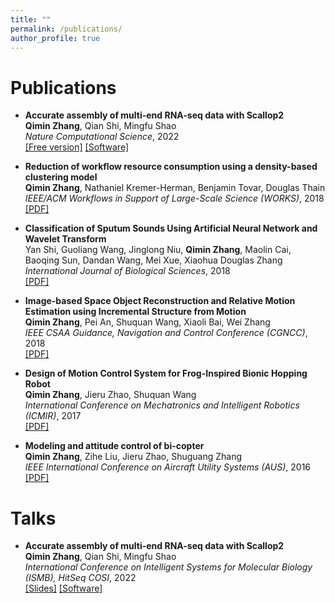 ```yaml
---
title: ""
permalink: /publications/
author_profile: true
---
```


Publications
======

* **Accurate assembly of multi-end RNA-seq data with Scallop2** <br />
**Qimin Zhang**, Qian Shi, Mingfu Shao <br />
<em>Nature Computational Science</em>, 2022<br />
[[Free version]](https://rdcu.be/cJ0Oa)
[[Software]](https://github.com/Shao-Group/scallop2)<br />

* **Reduction of workflow resource consumption using a density-based clustering model** <br />
**Qimin Zhang**, Nathaniel Kremer-Herman, Benjamin Tovar, Douglas Thain <br />
<em>IEEE/ACM Workflows in Support of Large-Scale Science (WORKS)</em>, 2018<br />
[[PDF]](https://ieeexplore.ieee.org/abstract/document/8638373)

* **Classification of Sputum Sounds Using Artificial Neural Network and Wavelet Transform** <br />
Yan Shi, Guoliang Wang, Jinglong Niu, **Qimin Zhang**, Maolin Cai, Baoqing Sun, Dandan Wang, Mei Xue, Xiaohua Douglas Zhang <br />
<em>International Journal of Biological Sciences</em>, 2018<br />
[[PDF]](https://www.ncbi.nlm.nih.gov/pmc/articles/PMC6036751)

* **Image-based Space Object Reconstruction and Relative Motion Estimation using Incremental Structure from Motion** <br />
**Qimin Zhang**, Pei An, Shuquan Wang, Xiaoli Bai, Wei Zhang <br />
<em>IEEE CSAA Guidance, Navigation and Control Conference (CGNCC)</em>, 2018<br />
[[PDF]](https://ieeexplore.ieee.org/abstract/document/9019205)

* **Design of Motion Control System for Frog-Inspired Bionic Hopping Robot** <br />
**Qimin Zhang**, Jieru Zhao, Shuquan Wang <br />
<em>International Conference on Mechatronics and Intelligent Robotics (ICMIR)</em>, 2017<br />
[[PDF]](https://link.springer.com/chapter/10.1007/978-3-319-65978-7_76)

* **Modeling and attitude control of bi-copter** <br />
**Qimin Zhang**, Zihe Liu, Jieru Zhao, Shuguang Zhang <br />
<em>IEEE International Conference on Aircraft Utility Systems (AUS)</em>, 2016<br />
[[PDF]](https://ieeexplore.ieee.org/abstract/document/7748042)

Talks
======
* **Accurate assembly of multi-end RNA-seq data with Scallop2** <br />
**Qimin Zhang**, Qian Shi, Mingfu Shao <br />
<em>International Conference on Intelligent Systems for Molecular Biology (ISMB),  HitSeq COSI</em>, 2022<br />
[[Slides]](https://pennstateoffice365-my.sharepoint.com/:p:/g/personal/qqz5133_psu_edu/EWe5oVO2hPlPiKcQzxQuHAsBF9QuuX5Dv0tnjxlv2uEH4A?e=SNs476)
[[Software]](https://github.com/Shao-Group/scallop2)<br />
